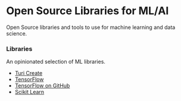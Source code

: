 # Open Source Libraries for ML/AI

Open Source libraries and tools to use for machine learning and data science.

### Libraries

An opinionated selection of ML libraries.

* [Turi Create](https://github.com/apple/turicreate)
* [TensorFlow](https://www.tensorflow.org/)
* [TensorFlow on GitHub](https://github.com/tensorflow)
* [Scikit Learn](http://scikit-learn.org/stable/)

